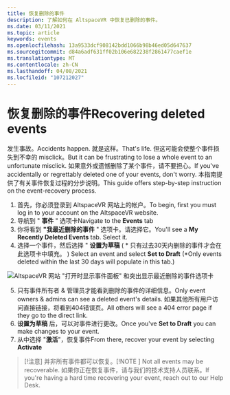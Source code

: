 ```yaml
---
title: 恢复删除的事件
description: 了解如何在 AltspaceVR 中恢复已删除的事件。
ms.date: 03/11/2021
ms.topic: article
keywords: events
ms.openlocfilehash: 13a9533dcf908142bdd1066b98b46ed05d647637
ms.sourcegitcommit: d84a6adf631ff02b106e682238f2861477caef1e
ms.translationtype: MT
ms.contentlocale: zh-CN
ms.lasthandoff: 04/08/2021
ms.locfileid: "107212027"
---
```

# <a name="recovering-deleted-events"></a><span data-ttu-id="43a51-104">恢复删除的事件</span><span class="sxs-lookup"><span data-stu-id="43a51-104">Recovering deleted events</span></span>

<span data-ttu-id="43a51-105">发生事故。</span><span class="sxs-lookup"><span data-stu-id="43a51-105">Accidents happen.</span></span> <span data-ttu-id="43a51-106">就是这样。</span><span class="sxs-lookup"><span data-stu-id="43a51-106">That's life.</span></span> <span data-ttu-id="43a51-107">但这可能会使整个事件损失到不幸的 misclick。</span><span class="sxs-lookup"><span data-stu-id="43a51-107">But it can be frustrating to lose a whole event to an unfortunate misclick.</span></span> <span data-ttu-id="43a51-108">如果意外或遗憾删除了某个事件，请不要担心。</span><span class="sxs-lookup"><span data-stu-id="43a51-108">If you've accidentally or regrettably deleted one of your events, don't worry.</span></span> <span data-ttu-id="43a51-109">本指南提供了有关事件恢复过程的分步说明。</span><span class="sxs-lookup"><span data-stu-id="43a51-109">This guide offers step-by-step instruction on the event-recovery process.</span></span>

1. <span data-ttu-id="43a51-110">首先，你必须登录到 AltspaceVR 网站上的帐户。</span><span class="sxs-lookup"><span data-stu-id="43a51-110">To begin, first you must log in to your account on the AltspaceVR website.</span></span>
2. <span data-ttu-id="43a51-111">导航到 " **事件** " 选项卡</span><span class="sxs-lookup"><span data-stu-id="43a51-111">Navigate to the **Events** tab</span></span>
3. <span data-ttu-id="43a51-112">你将看到 **"我最近删除的事件** " 选项卡。请选择它。</span><span class="sxs-lookup"><span data-stu-id="43a51-112">You'll see a **My Recently Deleted Events** tab. Select it.</span></span>
4. <span data-ttu-id="43a51-113">选择一个事件，然后选择 " **设置为草稿** ( \* 只有过去30天内删除的事件才会在此选项卡中填充。 ) </span><span class="sxs-lookup"><span data-stu-id="43a51-113">Select an event and select **Set to Draft** (\*Only events deleted within the last 30 days will populate in this tab.)</span></span>

![AltspaceVR 网站 "打开时显示事件面板" 和突出显示最近删除的事件选项卡](images/recovering-deleted-events.png)

5. <span data-ttu-id="43a51-115">只有事件所有者 & 管理员才能看到删除的事件的详细信息。</span><span class="sxs-lookup"><span data-stu-id="43a51-115">Only event owners & admins can see a deleted event's details.</span></span> <span data-ttu-id="43a51-116">如果其他所有用户访问直接链接，将看到404错误页。</span><span class="sxs-lookup"><span data-stu-id="43a51-116">All others will see a 404 error page if they go to the direct link.</span></span>
6. <span data-ttu-id="43a51-117">**设置为草稿** 后，可以对事件进行更改。</span><span class="sxs-lookup"><span data-stu-id="43a51-117">Once you've **Set to Draft** you can make changes to your event.</span></span>
7. <span data-ttu-id="43a51-118">从中选择 "**激活**"，恢复事件</span><span class="sxs-lookup"><span data-stu-id="43a51-118">From there, recover your event by selecting **Activate**</span></span>

> <span data-ttu-id="43a51-119">[!注意] 并非所有事件都可以恢复。</span><span class="sxs-lookup"><span data-stu-id="43a51-119">[!NOTE ] Not all events may be recoverable.</span></span> <span data-ttu-id="43a51-120">如果你正在恢复事件，请与我们的技术支持人员联系。</span><span class="sxs-lookup"><span data-stu-id="43a51-120">If you're having a hard time recovering your event, reach out to our Help Desk.</span></span>